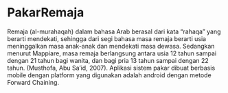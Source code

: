 # PakarRemaja
Remaja (al-murahaqah) dalam bahasa Arab berasal dari kata “rahaqa” yang berarti mendekati, sehingga  dari segi bahasa masa remaja berarti usia meninggalkan masa anak-anak dan mendekati masa dewasa.  Sedangkan menurut Mappiare, masa remaja berlangsung antara usia 12 tahun sampai dengan 21 tahun bagi  wanita, dan bagi pria 13 tahun sampai dengan 22 tahun. (Musthofa, Abu Sa’id, 2007). Aplikasi sistem pakar  dibuat berbasis mobile dengan platform yang digunakan adalah android dengan metode Forward Chaining. 
